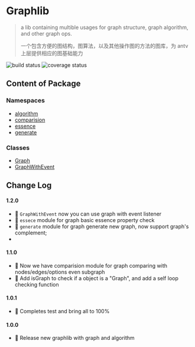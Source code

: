 # Graphlib

> a lib containing multible usages for graph structure, graph algorithm, and other graph ops.
>
> 一个包含方便的图结构，图算法，以及其他操作图的方法的图库，为 antv 上层提供相应的图基础能力

![build status](https://img.shields.io/github/workflow/status/antvis/graphlib/Build) ![coverage status](https://img.shields.io/codecov/c/github/antvis/graphlib)

## Content of Package

### Namespaces

- [algorithm](docs/modules/algorithm.md)
- [comparision](docs/modules/comparision.md)
- [essence](docs/modules/essence.md)
- [generate](docs/modules/generate.md)

### Classes

- [Graph](docs/classes/Graph.md)
- [GraphWithEvent](docs/classes/GraphWithEvent.md)

## Change Log

#### 1.2.0

- 🎉 `GraphWithEvent` now you can use graph with event listener
- 🎉 `essece` module for graph basic essence property check
- 🎉 `generate` module for graph generate new graph, now support graph's complement;
-

#### 1.1.0

- 🎉 Now we have comparision module for graph comparing with nodes/edges/options even subgraph
- 💪 Add isGraph to check if a object is a "Graph", and add a self loop checking function

#### 1.0.1

- 🔨 Completes test and bring all to 100%

#### 1.0.0

- 🎉 Release new graphlib with graph and algorithm
